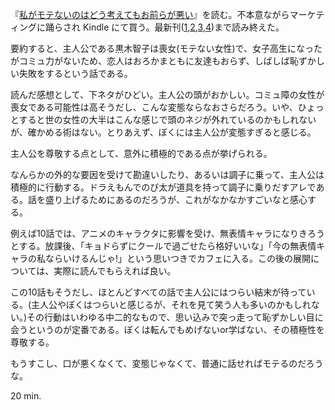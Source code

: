 『[私がモテないのはどう考えてもお前らが悪い][watamote-1]』を読む。不本意ながらマーケティングに踊らされ Kindle にて買う。最新刊([1][watamote-1],[2][watamote-2],[3][watamote-3],[4][watamote-4])まで読み終えた。


要約すると、主人公である黒木智子は喪女(モテない女性)で、女子高生になったがコミュ力がないため、恋人はおろかまともに友達もおらず、しばしば恥ずかしい失敗をするという話である。

読んだ感想として、下ネタがひどい。主人公の頭がおかしい。コミュ障の女性が喪女である可能性は高そうだし、こんな変態ならなおさらだろう。いや、ひょっとすると世の女性の大半はこんな感じで頭のネジが外れているのかもしれないが、確かめる術はない。とりあえず、ぼくには主人公が変態すぎると感じる。

主人公を尊敬する点として、意外に積極的である点が挙げられる。

なんらかの外的な要因を受けて勘違いしたり、あるいは調子に乗って、主人公は積極的に行動する。ドラえもんでのび太が道具を持って調子に乗りだすアレである。話を盛り上げるためにあるのだろうが、これがなかなかすごいなと感心する。

例えば10話では、アニメのキャラクタに影響を受け、無表情キャラになりきろうとする。放課後、「キョドらずにクールで過ごせたら格好いいな」「今の無表情キャラの私ならいけるんじゃ!」という思いつきでカフェに入る。この後の展開については、実際に読んでもらえれば良い。

この10話もそうだし、ほとんどすべての話で主人公にはつらい結末が待っている。(主人公やぼくはつらいと感じるが、それを見て笑う人も多いのかもしれない。)その行動はいわゆる中二的なもので、思い込みで突っ走って恥ずかしい目に会うというのが定番である。ぼくは転んでもめげないor学ばない、その積極性を尊敬する。

もうすこし、口が悪くなくて、変態じゃなくて、普通に話せればモテるのだろうな。

20 min.

[watamote-1]: http://amazon.jp/o/ASIN/4757534809/bouzuya-22
[watamote-2]: http://amazon.jp/o/ASIN/475753597X/bouzuya-22
[watamote-3]: http://amazon.jp/o/ASIN/4757538189/bouzuya-22
[watamote-4]: http://amazon.jp/o/ASIN/4757539800/bouzuya-22

